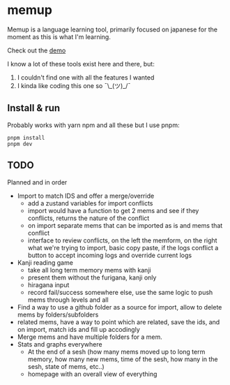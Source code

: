 # memup

Memup is a language learning tool, primarily focused on japanese for the moment as this is what I'm learning.

Check out the [demo](https://pitilezard.github.io/memup/)

I know a lot of these tools exist here and there, but:

1.  I couldn't find one with all the features I wanted
2.  I kinda like coding this one so ¯\\\_(ツ)\_/¯

## Install & run

Probably works with yarn npm and all these but I use pnpm:

```
pnpm install
pnpm dev
```

## TODO

Planned and in order

-   Import to match IDS and offer a merge/override
    -   add a zustand variables for import conflicts
    -   import would have a function to get 2 mems and see if they conflicts, returns the nature of the conflict
    -   on import separate mems that can be imported as is and mems that conflict
    -   interface to review conflicts, on the left the memform, on the right what we're trying to import, basic copy paste, if the logs conflict a button to accept incoming logs and override current logs
-   Kanji reading game
    -   take all long term memory mems with kanji
    -   present them without the furigana, kanji only
    -   hiragana input
    -   record fail/success somewhere else, use the same logic to push mems through levels and all
-   Find a way to use a github folder as a source for import, allow to delete mems by folders/subfolders
-   related mems, have a way to point which are related, save the ids, and on import, match ids and fill up accodingly
-   Merge mems and have multiple folders for a mem.
-   Stats and graphs everywhere
    -   At the end of a sesh (how many mems moved up to long term memory, how many new mems, time of the sesh, how many in the sesh, state of mems, etc..)
    -   homepage with an overall view of everything
